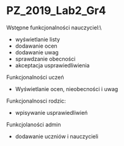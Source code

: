 # PZ_2019_Lab2_Gr4


Wstępne funkcjonalności nauczyciel:\
- wyświetlanie listy 
- dodawanie ocen
- dodawanie uwag
- sprawdzanie obecności
- akceptacja usprawiedliwienia

Funkcjonalności uczeń
- Wyświetlanie ocen, nieobecności i uwag

Funkcjonalnosci rodzic:
- wpisywanie usprawiedliwień

Funkcjolaności admin
- dodawanie uczniów i nauczycieli
